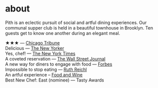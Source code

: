 # about

Pith is an eclectic pursuit of social and artful dining experiences. Our communal supper club is held in a beautiful townhouse in Brooklyn. Ten guests get to know one another during an elegant meal.

★★★ — <a href="http://www.chicagotribune.com/dining/restaurants/ct-review-intro-jonah-reider-food-0928-20160924-column.html">Chicago Tribune</a>  
Delicious — <a href="http://www.newyorker.com/magazine/2017/05/22/pith-graduates-from-the-dorm">The New Yorker</a>    
Yes, chef! — <a href="https://www.nytimes.com/2017/04/20/style/jonah-reider-pith-supper-club.html">The New York Times</a>    
A coveted reservation — <a href="http://www.wsj.com/articles/for-columbia-student-entrepreneur-dorm-restaurant-is-just-the-first-course-1454113319">The Wall Street Journal</a>    
A new way for diners to engage with food — <a href="http://www.forbes.com/sites/eveturowpaul/2016/09/09/what-happens-when-the-dorm-room-chef-graduates/">Forbes</a>    
Impossible to stop eating — <a href="http://ruthreichl.com/2016/04/a-pithy-meal.html/">Ruth Reichl</a>    
An artful experience – <a>[Food and Wine](http://www.foodandwine.com/chefs/why-these-chefs-are-creating-alternative-restaurant)</a>    
Best New Chef: East (nominee) — <a>Tasty Awards</a>
